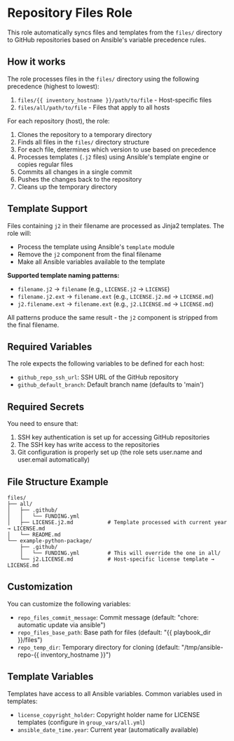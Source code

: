 # Repository Files Role

This role automatically syncs files and templates from the `files/` directory to GitHub repositories based on Ansible's variable precedence rules.

## How it works

The role processes files in the `files/` directory using the following precedence (highest to lowest):

1. `files/{{ inventory_hostname }}/path/to/file` - Host-specific files
2. `files/all/path/to/file` - Files that apply to all hosts

For each repository (host), the role:
1. Clones the repository to a temporary directory
2. Finds all files in the `files/` directory structure
3. For each file, determines which version to use based on precedence
4. Processes templates (`.j2` files) using Ansible's template engine or copies regular files
5. Commits all changes in a single commit
6. Pushes the changes back to the repository
7. Cleans up the temporary directory

## Template Support

Files containing `j2` in their filename are processed as Jinja2 templates. The role will:
- Process the template using Ansible's `template` module
- Remove the `j2` component from the final filename
- Make all Ansible variables available to the template

**Supported template naming patterns:**
- `filename.j2` → `filename` (e.g., `LICENSE.j2` → `LICENSE`)
- `filename.j2.ext` → `filename.ext` (e.g., `LICENSE.j2.md` → `LICENSE.md`)
- `j2.filename.ext` → `filename.ext` (e.g., `j2.LICENSE.md` → `LICENSE.md`)

All patterns produce the same result - the `j2` component is stripped from the final filename.

## Required Variables

The role expects the following variables to be defined for each host:

- `github_repo_ssh_url`: SSH URL of the GitHub repository
- `github_default_branch`: Default branch name (defaults to 'main')

## Required Secrets

You need to ensure that:

1. SSH key authentication is set up for accessing GitHub repositories
2. The SSH key has write access to the repositories
3. Git configuration is properly set up (the role sets user.name and user.email automatically)

## File Structure Example

```
files/
├── all/
│   ├── .github/
│   │   └── FUNDING.yml
│   ├── LICENSE.j2.md           # Template processed with current year → LICENSE.md
│   └── README.md
└── example-python-package/
    ├── .github/
    │   └── FUNDING.yml         # This will override the one in all/
    └── j2.LICENSE.md           # Host-specific license template → LICENSE.md
```

## Customization

You can customize the following variables:

- `repo_files_commit_message`: Commit message (default: "chore: automatic update via ansible")
- `repo_files_base_path`: Base path for files (default: "{{ playbook_dir }}/files")
- `repo_temp_dir`: Temporary directory for cloning (default: "/tmp/ansible-repo-{{ inventory_hostname }}")

## Template Variables

Templates have access to all Ansible variables. Common variables used in templates:

- `license_copyright_holder`: Copyright holder name for LICENSE templates (configure in `group_vars/all.yml`)
- `ansible_date_time.year`: Current year (automatically available)
